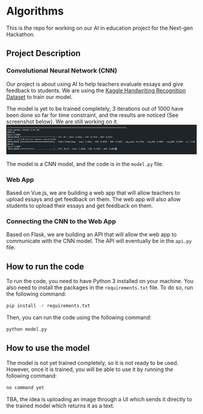 # AIgorithms

This is the repo for working on our AI in education project for the Next-gen Hackathon.

## Project Description

### Convolutional Neural Network (CNN)

Our project is about using AI to help teachers evaluate essays and give feedback to students. We are using the [Kaggle Handwriting Recognition Dataset](https://www.kaggle.com/datasets/landlord/handwriting-recognition) to train our model.

The model is yet to be trained completely, 3 iterations out of 1000 have been done so far for time constraint, and the results are noticed (See screenshot below). We are still working on it.
![Alt text](image.png)

The model is a CNN model, and the code is in the `model.py` file. 

### Web App

Based on Vue.js, we are building a web app that will allow teachers to upload essays and get feedback on them. The web app will also allow students to upload their essays and get feedback on them.

### Connecting the CNN to the Web App

Based on Flask, we are building an API that will allow the web app to communicate with the CNN model. The API will eventually be in the `api.py` file.

## How to run the code

To run the code, you need to have Python 3 installed on your machine. You also need to install the packages in the `requirements.txt` file. To do so, run the following command:

```bash
pip install -r requirements.txt
```

Then, you can run the code using the following command:

```bash
python model.py
```

## How to use the model

The model is not yet trained completely, so it is not ready to be used. However, once it is trained, you will be able to use it by running the following command:

```bash
no command yet 
```

TBA, the idea is uploading an image through a UI which sends it directly to the trained model which returns it as a text.


